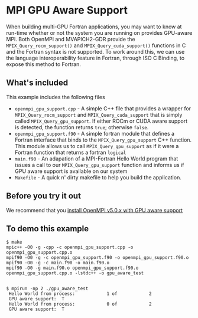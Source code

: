 # MPI GPU Aware Support

When building multi-GPU Fortran applications, you may want to know at run-time whether or not the system you are running on provides GPU-aware MPI. Both OpenMPI and MVAPICH2-GDR provide the `MPIX_Query_rocm_support()` and `MPIX_Query_cuda_support()` functions in C and the Fortran syntax is not supported. To work around this, we can use the language interoperability feature in Fortran, through ISO C Binding, to expose this method to Fortran.

## What's included
This example includes the following files

* `openmpi_gpu_support.cpp` - A simple C++ file that provides a wrapper for `MPIX_Query_rocm_support` and `MPIX_Query_cuda_support` that is simply called `MPIX_Query_gpu_support`. If either ROCm or CUDA aware support is detected, the function returns `true`; otherwise `false`.
* `openmpi_gpu_support.f90` - A simple fortran module that defines a Fortran interface that binds to the `MPIX_Query_gpu_support` C++ function. This module allows us to call `MPIX_Query_gpu_support` as if it were a Fortran function that returns a fortran `logical`
* `main.f90` - An adapation of a MPI-Fortran Hello World program that issues a call to our `MPIX_Query_gpu_support` function and informs us if GPU aware support is available on our system
* `Makefile` - A quick n' dirty makefile to help you build the application.


## Before you try it out

We recommend that you [install OpenMPI v5.0.x with GPU aware support](https://fluidnumerics.github.io/gpu-programming/MPIplus/GetStartedwithOMPI)


## To demo this example

```
$ make
mpic++ -O0 -g -cpp -c openmpi_gpu_support.cpp -o openmpi_gpu_support.cpp.o
mpif90 -O0 -g -c openmpi_gpu_support.f90 -o openmpi_gpu_support.f90.o
mpif90 -O0 -g -c main.f90 -o main.f90.o
mpif90 -O0 -g main.f90.o openmpi_gpu_support.f90.o openmpi_gpu_support.cpp.o -lstdc++ -o gpu_aware_test


$ mpirun -np 2 ./gpu_aware_test
 Hello World from process:            1 of            2
 GPU aware support:  T
 Hello World from process:            0 of            2
 GPU aware support:  T
```
